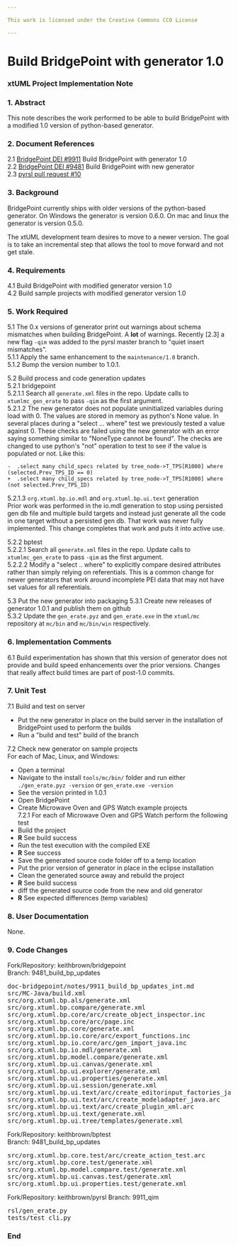 ```yaml
---

This work is licensed under the Creative Commons CC0 License

---
```


# Build BridgePoint with generator 1.0
### xtUML Project Implementation Note


### 1. Abstract

This note describes the work performed to be able to build BridgePoint with a 
modified 1.0 version of python-based generator.  

### 2. Document References

<a id="2.1"></a>2.1 [BridgePoint DEI #9911](https://support.onefact.net/issues/9911) Build BridgePoint with generator 1.0    
<a id="2.2"></a>2.2 [BridgePoint DEI #9481](https://support.onefact.net/issues/9481) Build BridgePoint with new generator    
<a id="2.3"></a>2.3 [pyrsl pull request #10](https://github.com/xtuml/pyrsl/pull/10)    

### 3. Background

BridgePoint currently ships with older versions of the python-based generator.  On 
Windows the generator is version 0.6.0.  On mac and linux the generator is version
0.5.0.

The xtUML development team desires to move to a newer version. The goal is to take
an incremental step that allows the tool to move forward and not get stale.  

### 4. Requirements

4.1  Build BridgePoint with modified generator version 1.0    
4.2  Build sample projects with modified generator version 1.0  

### 5. Work Required

5.1  The 0.x versions of generator print out warnings about schema mismatches when
building BridgePoint.  A __lot__ of warnings.  Recently [2.3] a new flag `-qim` was added
to the pyrsl master branch to "quiet insert mismatches".  
5.1.1  Apply the same enhancement to the `maintenance/1.0` branch.  
5.1.2  Bump the version number to 1.0.1.   

5.2 Build process and code generation updates   
5.2.1  bridgepoint  
5.2.1.1  Search all `generate.xml` files in the repo.  Update calls to `xtumlmc_gen_erate` to 
pass `-qim` as the first argument.   
5.2.1.2  The new generator does not populate uninitialized variables during load with 0.  The values
are stored in memory as python's None value.  In several places during a "select ... where" test 
we previously tested a value against 0.  These checks are failed using the new generator with an 
error saying something similar to "NoneType cannot be found".  The checks are changed to use python's 
"not" operation to test to see if the value is populated or not. Like this:   
```
-  .select many child_specs related by tree_node->T_TPS[R1000] where (selected.Prev_TPS_ID == 0)
+  .select many child_specs related by tree_node->T_TPS[R1000] where (not selected.Prev_TPS_ID)
```
5.2.1.3  `org.xtuml.bp.io.mdl` and `org.xtuml.bp.ui.text` generation  
Prior work was performed in the io.mdl generation to stop using persisted gen db file and 
multiple build targets and instead just generate all the code in one target without a persisted 
gen db.  That work was never fully implemented.  This change completes that work and puts it 
into active use. 

5.2.2  bptest  
5.2.2.1  Search all `generate.xml` files in the repo.  Update calls to `xtumlmc_gen_erate` to 
pass `-qim` as the first argument.   
5.2.2.2  Modify a "select .. where" to explicitly compare desired attributes rather than simply 
relying on referentials.  This is a common change for newer generators that work around incomplete
PEI data that may not have set values for all referentials.  

5.3  Put the new generator into packaging
5.3.1  Create new releases of generator 1.0.1 and publish them on github   
5.3.2  Update the `gen_erate.pyz` and `gen_erate.exe` in the `xtuml/mc` repository
  at `mc/bin` and `mc/bin/win` respectively.   

### 6. Implementation Comments

6.1  Build experimentation has shown that this version of generator does not provide and
build speed enhancements over the prior versions.  Changes that really affect build
times are part of post-1.0 commits.  

### 7. Unit Test

7.1  Build and test on server  
* Put the new generator in place on the build server in the installation of BridgePoint used to perform the builds
* Run a "build and test" build of the branch  

7.2  Check new generator on sample projects  
For each of Mac, Linux, and Windows:   
* Open a terminal
* Navigate to the install `tools/mc/bin/` folder and run either `./gen_erate.pyz -version` or `gen_erate.exe -version`  
* See the version printed in 1.0.1
* Open BridgePoint
* Create Microwave Oven and GPS Watch example projects  
7.2.1  For each of Microwave Oven and GPS Watch perform the following test  
* Build the project
* __R__ See build success
* Run the test execution with the compiled EXE
* __R__ See success
* Save the generated source code folder off to a temp location
* Put the prior version of generator in place in the eclipse installation
* Clean the generated source away and rebuild the project
* __R__ See build success
* diff the generated source code from the new and old generator
* __R__ See expected differences (temp variables) 

### 8. User Documentation

None.  

### 9. Code Changes
Fork/Repository: keithbrown/bridgepoint   
Branch: 9481_build_bp_updates

<pre>
doc-bridgepoint/notes/9911_build_bp_updates_int.md
src/MC-Java/build.xml
src/org.xtuml.bp.als/generate.xml
src/org.xtuml.bp.compare/generate.xml
src/org.xtuml.bp.core/arc/create_object_inspector.inc
src/org.xtuml.bp.core/arc/page.inc
src/org.xtuml.bp.core/generate.xml
src/org.xtuml.bp.io.core/arc/export_functions.inc
src/org.xtuml.bp.io.core/arc/gen_import_java.inc
src/org.xtuml.bp.io.mdl/generate.xml
src/org.xtuml.bp.model.compare/generate.xml
src/org.xtuml.bp.ui.canvas/generate.xml
src/org.xtuml.bp.ui.explorer/generate.xml
src/org.xtuml.bp.ui.properties/generate.xml
src/org.xtuml.bp.ui.session/generate.xml
src/org.xtuml.bp.ui.text/arc/create_editorinput_factories_java.arc
src/org.xtuml.bp.ui.text/arc/create_modeladapter_java.arc
src/org.xtuml.bp.ui.text/arc/create_plugin_xml.arc
src/org.xtuml.bp.ui.text/generate.xml
src/org.xtuml.bp.ui.tree/templates/generate.xml
</pre>

Fork/Repository: keithbrown/bptest   
Branch: 9481_build_bp_updates

<pre>
src/org.xtuml.bp.core.test/arc/create_action_test.arc
src/org.xtuml.bp.core.test/generate.xml
src/org.xtuml.bp.model.compare.test/generate.xml
src/org.xtuml.bp.ui.canvas.test/generate.xml
src/org.xtuml.bp.ui.properties.test/generate.xml
</pre>

Fork/Repository: keithbrown/pyrsl 
Branch: 9911_qim  

<pre>
rsl/gen_erate.py
tests/test_cli.py
</pre>

### End

